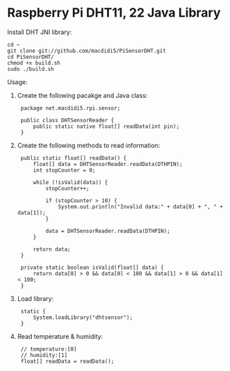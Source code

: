 # Raspberry Pi DHT11, 22 Java Library

Install DHT JNI library:

    cd ~
    git clone git://github.com/macdidi5/PiSensorDHT.git
    cd PiSensorDHT/
    chmod +x build.sh
    sudo ./build.sh
    
Usage:

1. Create the following pacakge and Java class:

        package net.macdidi5.rpi.sensor;
        
        public class DHTSensorReader {
            public static native float[] readData(int pin);
        }

2. Create the following methods to read information:

        public static float[] readData() {
            float[] data = DHTSensorReader.readData(DTHPIN);
            int stopCounter = 0;
            
            while (!isValid(data)) {
                stopCounter++;
                
                if (stopCounter > 10) {
                    System.out.println("Invalid data:" + data[0] + ", " + data[1]);
                }
                
                data = DHTSensorReader.readData(DTHPIN);
            }
            
            return data;
        }
        
        private static boolean isValid(float[] data) {
            return data[0] > 0 && data[0] < 100 && data[1] > 0 && data[1] < 100;
        }    

3. Load library:

        static {
            System.loadLibrary("dhtsensor");
        }

4. Read temperature & humidity:

        // temperature:[0]
        // humidity:[1]
        float[] readData = readData();
